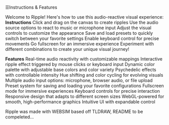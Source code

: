 ☰Instructions & Features

Welcome to Ripple! Here's how to use this audio-reactive visual experience:
**Instructions**
Click and drag on the canvas to create ripples
Use the audio source options to react to music or microphone input
Adjust the visual controls to customize the appearance
Save and load presets to quickly switch between your favorite settings
Enable keyboard control for precise movements
Go fullscreen for an immersive experience
Experiment with different combinations to create your unique visual journey!

**Features**
Real-time audio reactivity with customizable mappings
Interactive ripple effect triggered by mouse clicks or keyboard input
Dynamic color palette with adjustable base colors and color variety
Psychedelic effects with controllable intensity
Hue shifting and color cycling for evolving visuals
Multiple audio input options: microphone, browser audio, or file upload
Preset system for saving and loading your favorite configurations
Fullscreen mode for immersive experiences
Keyboard controls for precise interaction
Responsive design that adapts to different screen sizes
WebGL-powered for smooth, high-performance graphics
Intuitive UI with expandable control

Ripple was made with WEBSIM based off TLDRAW, README to be compeleted...
